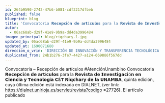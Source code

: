 ```yaml
---
id: 264b9590-2742-47b6-b081-cdf2217dfbeb
published: false
blueprint: blog
title: 'Convocatoria 𝗥𝗲𝗰𝗲𝗽𝗰𝗶ó𝗻 𝗱𝗲 𝗮𝗿𝘁í𝗰𝘂𝗹𝗼𝘀 para la 𝗥𝗲𝘃𝗶𝘀𝘁𝗮 𝗱𝗲 𝗜𝗻𝘃𝗲𝘀𝘁𝗶𝗴𝗮𝗰𝗶ó𝗻 𝗲𝗻 𝗖𝗶𝗲𝗻𝗰𝗶𝗮 𝘆 𝗧𝗲𝗰𝗻𝗼𝗹𝗼𝗴í𝗮 𝗖&𝗧 𝗥𝗶𝗾𝗰𝗵𝗮𝗿𝘆 (Duplicated)'
autor:
  - 06ac68ab-d29f-41e9-9b9a-dd4da3996484
imagen_principal: blog/riqchary-1.jpg
updated_by: 06ac68ab-d29f-41e9-9b9a-dd4da3996484
updated_at: 1690071680
direccion_o_vrin: 'DIRECCIÓN DE INNOVACIÓN Y TRANSFERENCIA TECNOLÓGICA'
duplicated_from: 24b1b276-3fe7-4427-a124-669886f567dd
---
```

Convocatoria – Recepción de artículos #AtenciónUnambino Convocatoria 𝗥𝗲𝗰𝗲𝗽𝗰𝗶ó𝗻 𝗱𝗲 𝗮𝗿𝘁í𝗰𝘂𝗹𝗼𝘀 para la 𝗥𝗲𝘃𝗶𝘀𝘁𝗮 𝗱𝗲 𝗜𝗻𝘃𝗲𝘀𝘁𝗶𝗴𝗮𝗰𝗶ó𝗻 𝗲𝗻 𝗖𝗶𝗲𝗻𝗰𝗶𝗮 𝘆 𝗧𝗲𝗰𝗻𝗼𝗹𝗼𝗴í𝗮 𝗖&𝗧 𝗥𝗶𝗾𝗰𝗵𝗮𝗿𝘆 𝗱𝗲 𝗹𝗮 𝗨𝗡𝗔𝗠𝗕𝗔, quinta edición, cuya última edición está indexada en DIALNET, (ver link: https://dialnet.unirioja.es/servlet/revista?codigo =27726). El artículo publicado